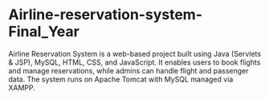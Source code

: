 # Airline-reservation-system-Final_Year
Airline Reservation System is a web-based project built using Java (Servlets &amp; JSP), MySQL, HTML, CSS, and JavaScript. It enables users to book flights and manage reservations, while admins can handle flight and passenger data. The system runs on Apache Tomcat with MySQL managed via XAMPP.
